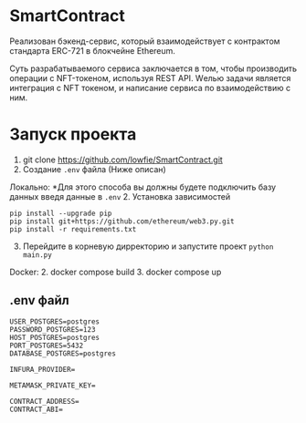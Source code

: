 # SmartContract
Реализован бэкенд-сервис, который взаимодействует с контрактом стандарта ERC-721 в блокчейне Ethereum.

Суть разрабатываемого сервиса заключается в том, чтобы производить операции с NFT-токеном, используя REST API.
Wелью задачи является интеграция с NFT токеном, и написание сервиса по взаимодействию с ним.

# Запуск проекта 
1. git clone https://github.com/lowfie/SmartContract.git
2. Создание `.env` файла (Ниже описан)

Локально:
*Для этого способа вы должны будете подключить базу данных введя данные в `.env`
2. Установка зависимостей
```
pip install --upgrade pip
pip install git+https://github.com/ethereum/web3.py.git
pip install -r requirements.txt
```
3. Перейдите в корневую дирректорию и запустите проект `python main.py`

Docker:
2. docker compose build 
3. docker compose up


## .env файл
```
USER_POSTGRES=postgres
PASSWORD_POSTGRES=123
HOST_POSTGRES=postgres
PORT_POSTGRES=5432
DATABASE_POSTGRES=postgres

INFURA_PROVIDER=

METAMASK_PRIVATE_KEY=

CONTRACT_ADDRESS=
CONTRACT_ABI=
```
